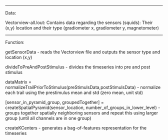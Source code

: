 ----------------------------------------
Data:


Vectorview-all.lout:
Contains data regarding the sensors (squids): Their (x,y) location and their type (gradiometer x, gradiometer y, magnetometer)


----------------------------------------
Function:


getSensorData - 
reads the Vectorview file and outputs the sensor type and location (x,y)

divideToPreAndPostStimulus - 
 divides the timeseries into pre and post stimulus

dataMatrix = normalizeTrailPriorToStimulus(preStimulsData,postStimulsData) -
 normalize each trail using the prestimulus mean and std (zero mean, unit std)

[sensor_in_pyramid_group, groupedTogether] = createSpatialPyramid(sensor_location, number_of_groups_in_lower_level) - 
 groups together spatially neighboring sensors and repeat this using larger group (until all channels are in one group)

createKCenters -
 generates a bag-of-features representation for the timeseries
